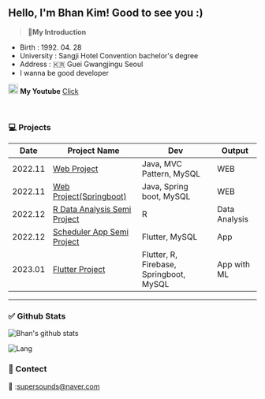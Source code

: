<!-- Main -->
## Hello, I'm Bhan Kim! Good to see you :) 



<!-- Intro  -->
>:person_in_tuxedo:**My Introduction**
- Birth : 1992. 04. 28 
- University : Sangji Hotel Convention bachelor's degree
- Address : :kr: Guei Gwangjingu Seoul
- I wanna be good developer

<!-- Link of your pages.(ex : youtube, discord anyway) -->
<img src =https://cdn-icons-png.flaticon.com/512/1384/1384060.png width = 20,m height = 20 > **My Youtube** [Click](https://www.youtube.com/channel/UCmJ7ZCRGywbycqbiz22Trjg)

<br>

<!-- What I made project -->
### :computer:   **Projects**

  |Date|Project Name|Dev|Output|
  |-----|-----|-----|-----|  
  |2022.11|[Web Project](linkf란)|Java, MVC Pattern, MySQL|WEB|
  |2022.11|[Web Project(Springboot)](link란)|Java, Spring boot, MySQL|WEB|
  |2022.12|[R Data Analysis Semi Project](link)|R|Data Analysis|
  |2022.12|[Scheduler App Semi Project](link란)|Flutter, MySQL|App|
  |2023.01|[Flutter Project](link란)|Flutter, R, Firebase, Springboot, MySQL|App with ML|
  
  ___
  
  <!-- My Github Stats. if you want change theme search github theme and then apply that. -->
  ### :white_check_mark: **Github Stats**
  
  ![Bhan's github stats](https://github-readme-stats.vercel.app/api?username=BhanKim&show_icons=true&theme=highcontrast)
  
  ![Lang](https://github-readme-stats.vercel.app/api/top-langs?username=BhanKim&show_icons=true&theme=highcontrast)

### :postbox: Contect
:e-mail: :supersounds@naver.com


<!-- test page -->



<!--
**BhanKim/BhanKim** is a ✨ _special_ ✨ repository because its `README.md` (this file) appears on your GitHub profile.

Here are some ideas to get you started:

- 🔭 I’m currently working on ...
- 🌱 I’m currently learning ...
- 👯 I’m looking to collaborate on ...
- 🤔 I’m looking for help with ...
- 💬 Ask me about ...
- 📫 How to reach me: ...
- 😄 Pronouns: ...
- ⚡ Fun fact: ...

-->
